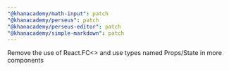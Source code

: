 ```yaml
---
"@khanacademy/math-input": patch
"@khanacademy/perseus": patch
"@khanacademy/perseus-editor": patch
"@khanacademy/simple-markdown": patch
---
```


Remove the use of React.FC<> and use types named Props/State in more components
